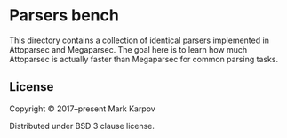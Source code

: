 # Parsers bench

This directory contains a collection of identical parsers implemented in
Attoparsec and Megaparsec. The goal here is to learn how much Attoparsec is
actually faster than Megaparsec for common parsing tasks.

## License

Copyright © 2017–present Mark Karpov

Distributed under BSD 3 clause license.
